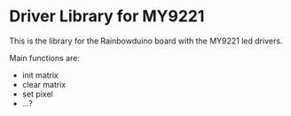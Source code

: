 # Driver Library for MY9221

This is the library for the Rainbowduino board with the MY9221 led drivers.

Main functions are:
- init matrix
- clear matrix
- set pixel
- ...?